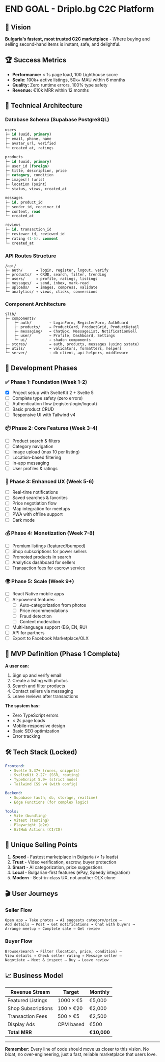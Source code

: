 # END GOAL - Driplo.bg C2C Platform

## 🎯 Vision
**Bulgaria's fastest, most trusted C2C marketplace** - Where buying and selling second-hand items is instant, safe, and delightful.

## 🏆 Success Metrics
- **Performance:** < 1s page load, 100 Lighthouse score
- **Scale:** 100k+ active listings, 50k+ MAU within 6 months  
- **Quality:** Zero runtime errors, 100% type safety
- **Revenue:** €10k MRR within 12 months

## 📐 Technical Architecture

### Database Schema (Supabase PostgreSQL)
```sql
users
├─ id (uuid, primary)
├─ email, phone, name
├─ avatar_url, verified
└─ created_at, ratings

products  
├─ id (uuid, primary)
├─ user_id (foreign)
├─ title, description, price
├─ category, condition
├─ images[] (urls)
├─ location (point)
└─ status, views, created_at

messages
├─ id, product_id
├─ sender_id, receiver_id  
├─ content, read
└─ created_at

reviews
├─ id, transaction_id
├─ reviewer_id, reviewed_id
├─ rating (1-5), comment
└─ created_at
```

### API Routes Structure
```
/api/
├─ auth/      → login, register, logout, verify
├─ products/  → CRUD, search, filter, trending
├─ users/     → profile, ratings, listings
├─ messages/  → send, inbox, mark-read
├─ uploads/   → images, compress, validate
└─ analytics/ → views, clicks, conversions
```

### Component Architecture
```
$lib/
├─ components/
│   ├─ auth/        → LoginForm, RegisterForm, AuthGuard
│   ├─ products/    → ProductCard, ProductGrid, ProductDetail
│   ├─ messaging/   → ChatBox, MessageList, NotificationBell
│   ├─ user/        → Profile, Dashboard, Settings
│   └─ ui/          → shadcn components
├─ stores/          → auth, products, messages (using $state)
├─ utils/           → validators, formatters, helpers
└─ server/          → db client, api helpers, middleware
```

## 🚀 Development Phases

### ✅ Phase 1: Foundation (Week 1-2)
- [x] Project setup with SvelteKit 2 + Svelte 5
- [ ] Complete type safety (zero errors)
- [ ] Authentication flow (register/login/logout)
- [ ] Basic product CRUD
- [ ] Responsive UI with Tailwind v4

### 📦 Phase 2: Core Features (Week 3-4)
- [ ] Product search & filters
- [ ] Category navigation
- [ ] Image upload (max 10 per listing)
- [ ] Location-based filtering
- [ ] In-app messaging
- [ ] User profiles & ratings

### 🎨 Phase 3: Enhanced UX (Week 5-6)
- [ ] Real-time notifications
- [ ] Saved searches & favorites
- [ ] Price negotiation flow
- [ ] Map integration for meetups
- [ ] PWA with offline support
- [ ] Dark mode

### 💰 Phase 4: Monetization (Week 7-8)
- [ ] Premium listings (featured/bumped)
- [ ] Shop subscriptions for power sellers
- [ ] Promoted products in search
- [ ] Analytics dashboard for sellers
- [ ] Transaction fees for escrow service

### 🌍 Phase 5: Scale (Week 9+)
- [ ] React Native mobile apps
- [ ] AI-powered features:
  - [ ] Auto-categorization from photos
  - [ ] Price recommendations
  - [ ] Fraud detection
  - [ ] Content moderation
- [ ] Multi-language support (BG, EN, RU)
- [ ] API for partners
- [ ] Export to Facebook Marketplace/OLX

## 🎯 MVP Definition (Phase 1 Complete)
**A user can:**
1. Sign up and verify email
2. Create a listing with photos
3. Search and filter products
4. Contact sellers via messaging
5. Leave reviews after transactions

**The system has:**
- Zero TypeScript errors
- < 2s page loads
- Mobile-responsive design
- Basic SEO optimization
- Error tracking

## 🛠️ Tech Stack (Locked)
```yaml
Frontend:
  - Svelte 5.37+ (runes, snippets)
  - SvelteKit 2.27+ (SSR, routing)
  - TypeScript 5.9+ (strict mode)
  - Tailwind CSS v4 (with config)

Backend:
  - Supabase (auth, db, storage, realtime)
  - Edge Functions (for complex logic)
  
Tools:
  - Vite (bundling)
  - Vitest (testing)
  - Playwright (e2e)
  - GitHub Actions (CI/CD)
```

## 💎 Unique Selling Points
1. **Speed** - Fastest marketplace in Bulgaria (< 1s loads)
2. **Trust** - Video verification, escrow, buyer protection
3. **Smart** - AI categorization, price suggestions
4. **Local** - Bulgarian-first features (ePay, Speedy integration)
5. **Modern** - Best-in-class UX, not another OLX clone

## 🎬 User Journeys

### Seller Flow
```
Open app → Take photos → AI suggests category/price → 
Add details → Post → Get notifications → Chat with buyers → 
Arrange meetup → Complete sale → Get review
```

### Buyer Flow  
```
Browse/Search → Filter (location, price, condition) →
View details → Check seller rating → Message seller →
Negotiate → Meet & inspect → Buy → Leave review
```

## 📈 Business Model
| Revenue Stream | Target | Monthly |
|---------------|--------|---------|
| Featured Listings | 1000 × €5 | €5,000 |
| Shop Subscriptions | 100 × €20 | €2,000 |
| Transaction Fees | 500 × €5 | €2,500 |
| Display Ads | CPM based | €500 |
| **Total MRR** | | **€10,000** |

---
**Remember:** Every line of code should move us closer to this vision. No bloat, no over-engineering, just a fast, reliable marketplace that users love.